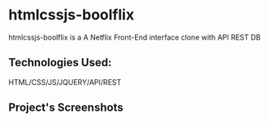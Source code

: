 # htmlcssjs-boolflix

htmlcssjs-boolflix is a A Netflix Front-End interface clone with API REST DB 

## Technologies Used:

HTML/CSS/JS/JQUERY/API/REST

## Project's Screenshots
